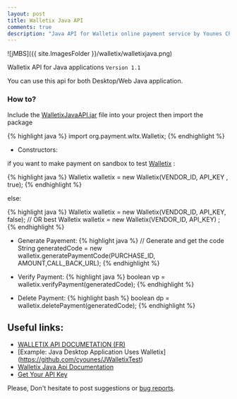 ```yaml
---
layout: post
title: Walletix Java API
comments: true
description: "Java API for Walletix online payment service by Younes Cheikh"
---
```


![jMBS]({{ site.ImagesFolder }}/walletix/walletixjava.png)


Walletix API for Java applications `Version 1.1`

You can use this api for both Desktop/Web Java application.

### How to?

Include the [WalletixJavaAPI.jar](https://github.com/cyounes/WalletixJavaApi/blob/master/WalletixJavaAPI.jar?raw=true)  file into your project then import the package 

{% highlight java %}
import org.payment.wltx.Walletix;
{% endhighlight %}

+ Constructors:

if you want to make payment on sandbox to test [Walletix](https://www.walletix.com) : 

{% highlight java %}
Walletix walletix = new Walletix(VENDOR_ID, API_KEY , true); 
{% endhighlight %}

else:

{% highlight java %}
Walletix walletix = new Walletix(VENDOR_ID, API_KEY, false); 
// OR best
Walletix walletix = new Walletix(VENDOR_ID, API_KEY) ;
{% endhighlight %}

+ Generate Payement:
{% highlight java %}
// Generate and get the code
String generatedCode = new walletix.generatePaymentCode(PURCHASE_ID, AMOUNT,CALL_BACK_URL);
{% endhighlight %}

+ Verify Payment:
{% highlight java %}
boolean vp = walletix.verifyPayment(generatedCode);
{% endhighlight %}

+ Delete Payment:
{% highlight bash %}
boolean dp = walletix.deletePayment(generatedCode);
{% endhighlight %}

## Useful links:

+ [WALLETIX API DOCUMETATION (FR)](https://www.walletix.com/documentation-api)
+ [Example: Java Desktop Application Uses Walletix] (https://github.com/cyounes/JWalletixTest)
+ [Walletix Java Api Documentation](http://cyounes.github.com/WalletixJavaApi/) 
+ [Get Your API Key](https://www.walletix.com/api-key) 

<!--<div class="note info">-->
  <p>Please, Don't hesitate to post suggestions or <a href="https://github.com/cyounes/WalletixJavaApi/issues" >bug reports</a>.</p>


